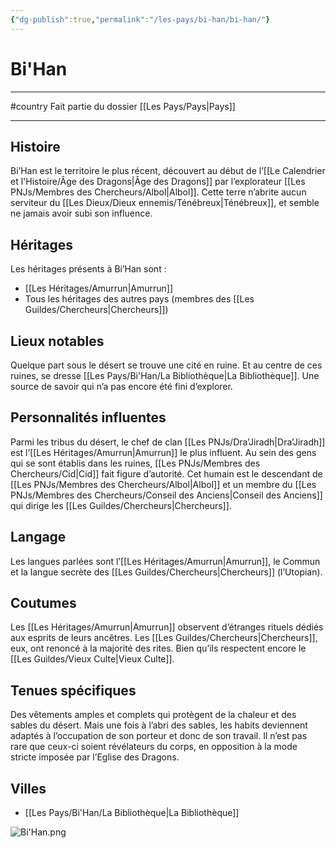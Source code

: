 ```yaml
---
{"dg-publish":true,"permalink":"/les-pays/bi-han/bi-han/"}
---
```


# Bi'Han
---
#country 
Fait partie du dossier [[Les Pays/Pays\|Pays]]

-------
## Histoire
Bi’Han est le territoire le plus récent, découvert au début de l’[[Le Calendrier et l'Histoire/Âge des Dragons\|Âge des Dragons]] par l’explorateur [[Les PNJs/Membres des Chercheurs/Albol\|Albol]]. Cette terre n’abrite aucun serviteur du [[Les Dieux/Dieux ennemis/Ténébreux\|Ténébreux]], et semble ne jamais avoir subi son influence.
## Héritages
Les héritages présents à Bi’Han sont :
- [[Les Héritages/Amurrun\|Amurrun]]
- Tous les héritages des autres pays (membres des [[Les Guildes/Chercheurs\|Chercheurs]])
## Lieux notables
Quelque part sous le désert se trouve une cité en ruine. Et au centre de ces ruines, se dresse [[Les Pays/Bi'Han/La Bibliothèque\|La Bibliothèque]]. Une source de savoir qui n’a pas encore été fini d’explorer.
## Personnalités influentes
Parmi les tribus du désert, le chef de clan [[Les PNJs/Dra’Jiradh\|Dra’Jiradh]] est l’[[Les Héritages/Amurrun\|Amurrun]] le plus influent.
Au sein des gens qui se sont établis dans les ruines, [[Les PNJs/Membres des Chercheurs/Cid\|Cid]] fait figure d’autorité. Cet humain est le descendant de [[Les PNJs/Membres des Chercheurs/Albol\|Albol]] et un membre du [[Les PNJs/Membres des Chercheurs/Conseil des Anciens\|Conseil des Anciens]] qui dirige les [[Les Guildes/Chercheurs\|Chercheurs]].
## Langage
Les langues parlées sont l’[[Les Héritages/Amurrun\|Amurrun]], le Commun et la langue secrète des [[Les Guildes/Chercheurs\|Chercheurs]] (l’Utopian).
## Coutumes
Les [[Les Héritages/Amurrun\|Amurrun]] observent d’étranges rituels dédiés aux esprits de leurs ancêtres.
Les [[Les Guildes/Chercheurs\|Chercheurs]], eux, ont renoncé à la majorité des rites. Bien qu’ils respectent encore le [[Les Guildes/Vieux Culte\|Vieux Culte]].
## Tenues spécifiques
Des vêtements amples et complets qui protègent de la chaleur et des sables du désert.
Mais une fois à l’abri des sables, les habits deviennent adaptés à l’occupation de son porteur et donc de son travail. Il n’est pas rare que ceux-ci soient révélateurs du corps, en opposition à la mode stricte imposée par l’Eglise des Dragons.
## Villes
- [[Les Pays/Bi'Han/La Bibliothèque\|La Bibliothèque]]

![Bi'Han.png](/img/user/_Images/_Pays/Bi'Han.png)